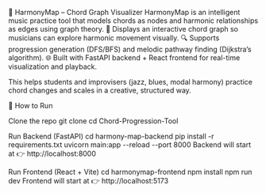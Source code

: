 🎵 HarmonyMap – Chord Graph Visualizer
HarmonyMap is an intelligent music practice tool that models chords as nodes and harmonic relationships as edges using graph theory.
  🎹 Displays an interactive chord graph so musicians can explore harmonic movement visually.
  🔍 Supports progression generation (DFS/BFS) and melodic pathway finding (Dijkstra’s algorithm).
  🌐 Built with FastAPI backend + React frontend for real-time visualization and playback.

This helps students and improvisers (jazz, blues, modal harmony) practice chord changes and scales in a creative, structured way.

🚀 How to Run

Clone the repo
      git clone <repo-url>
      cd Chord-Progression-Tool

Run Backend (FastAPI)
      cd harmony-map-backend
      pip install -r requirements.txt
      uvicorn main:app --reload --port 8000
  Backend will start at 👉 http://localhost:8000

Run Frontend (React + Vite)
      cd harmonymap-frontend
      npm install
      npm run dev
  Frontend will start at 👉 http://localhost:5173
